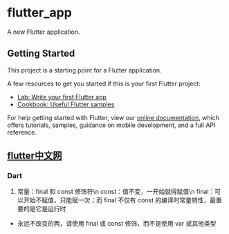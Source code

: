 # flutter_app

A new Flutter application.

## Getting Started

This project is a starting point for a Flutter application.

A few resources to get you started if this is your first Flutter project:

- [Lab: Write your first Flutter app](https://flutter.dev/docs/get-started/codelab)
- [Cookbook: Useful Flutter samples](https://flutter.dev/docs/cookbook)

For help getting started with Flutter, view our
[online documentation](https://flutter.dev/docs), which offers tutorials,
samples, guidance on mobile development, and a full API reference.

## [flutter中文网](https://flutterchina.club/setup-windows/)
### Dart
1. 常量：final 和 const 修饰符\n
const：值不变，一开始就得赋值\n
final：可以开始不赋值，只能赋一次；而 final 不仅有 const 的编译时常量特性，最重要的是它是运行时
- 永远不改变的两，请使用 final 或 const 修饰，而不是使用 var 或其他类型
